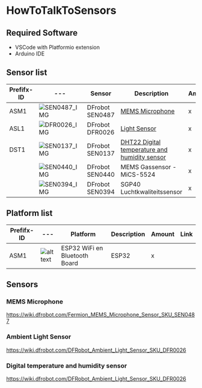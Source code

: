 # HowToTalkToSensors

## Required Software

- VSCode with Platformio extension
- Arduino IDE 

## Sensor list

| Prefifx-ID | --- | Sensor | Description | Amount |
| --- | --- | --- | --- | --- |
| ASM1 | ![SEN0487_IMG] | DFrobot SEN0487 | [MEMS Microphone](#mems-microphone) | x |
| ASL1 |![DFR0026_IMG] | DFrobot DFR0026 | [Light Sensor](#ambient-light-sensor) | x |
| DST1 | ![SEN0137_IMG] | DFrobot SEN0137 | [DHT22 Digital temperature and humidity sensor](#digital-temperature-and-humidity-sensor) | x |
|  | ![SEN0440_IMG] | DFrobot SEN0440 | MEMS Gassensor - MiCS-5524  | x |
|  | ![SEN0394_IMG] | DFrobot SEN0394 | SGP40 Luchtkwaliteitssensor | x |

[SEN0487_IMG]: https://www.tinytronics.nl/shop/image/cache/catalog/products/product-003985/dfrobot-fermion-mems-microphone-module-200x200.jpg
[DFR0026_IMG]: https://www.tinytronics.nl/shop/image/cache/catalog/products_2022/dfrobot-gravity-analog-ambient-light-sensor-1-6000lx-200x200.jpg
[SEN0137_IMG]: https://www.tinytronics.nl/shop/image/cache/catalog/products/product-003935/dfrobot-gravity-dht22-temperature-and-humidity-sensor-with-cable-front-200x200.jpg
[SEN0440_IMG]: https://www.tinytronics.nl/shop/image/cache/catalog/products/product-003991/dfrobot-fermion-mems-gas-sensor-mics-5524-200x200.jpg
[SEN0394_IMG]: [https://www.tinytronics.nl/shop/image/cache/catalog/products/product-003991/dfrobot-fermion-mems-gas-sensor-mics-5524-200x200.jpg](https://www.tinytronics.nl/shop/image/cache/catalog/products/product-003995/dfrobot-gravity-sgp40-air-quality-sensor-200x200.jpg)

## Platform list

| Prefifx-ID | --- | Platform | Description | Amount | Link |
| --- | --- | --- | --- | --- | --- |
| ASM1 | ![alt text](https://www.tinytronics.nl/shop/nl/development-boards/microcontroller-boards/met-wi-fi/esp32-wifi-en-bluetooth-board-cp2102-600x600.jpg)| ESP32 WiFi en Bluetooth Board  | ESP32 | x |  |

## Sensors

### MEMS Microphone

https://wiki.dfrobot.com/Fermion_MEMS_Microphone_Sensor_SKU_SEN0487

### Ambient Light Sensor

https://wiki.dfrobot.com/DFRobot_Ambient_Light_Sensor_SKU_DFR0026

### Digital temperature and humidity sensor

https://wiki.dfrobot.com/DFRobot_Ambient_Light_Sensor_SKU_DFR0026

